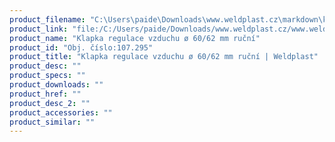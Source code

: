 ```yaml
---
product_filename: "C:\Users\paide\Downloads\www.weldplast.cz\markdown\klapka-regulace-vzduchu-o-6062-mm-rucni.md"
product_link: "file:/C:/Users/paide/Downloads/www.weldplast.cz/www.weldplast.cz/klapka-regulace-vzduchu-o-6062-mm-rucni"
product_name: "Klapka regulace vzduchu ø 60/62 mm ruční"
product_id: "Obj. číslo:107.295"
product_title: "Klapka regulace vzduchu ø 60/62 mm ruční | Weldplast"
product_desc: ""
product_specs: ""
product_downloads: ""
product_href: ""
product_desc_2: ""
product_accessories: ""
product_similar: ""
---
```

